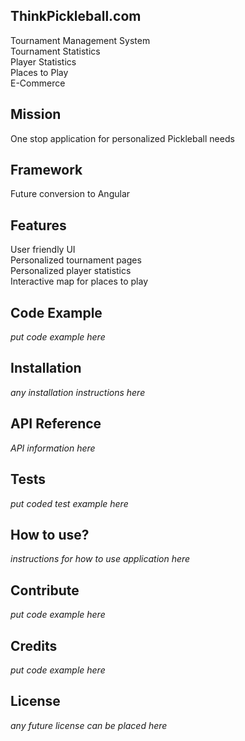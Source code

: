 ## ThinkPickleball.com
Tournament Management System<br/>
Tournament Statistics<br/>
Player Statistics<br/>
Places to Play<br/>
E-Commerce
## Mission
One stop application for personalized Pickleball needs
## Framework
Future conversion to Angular
## Features
User friendly UI<br/>
Personalized tournament pages<br/>
Personalized player statistics<br/>
Interactive map for places to play
## Code Example
*put code example here*
## Installation
*any installation instructions here*
## API Reference
*API information here*
## Tests
*put coded test example here*
## How to use?
*instructions for how to use application here*
## Contribute
*put code example here*
## Credits
*put code example here*
## License
*any future license can be placed here*
